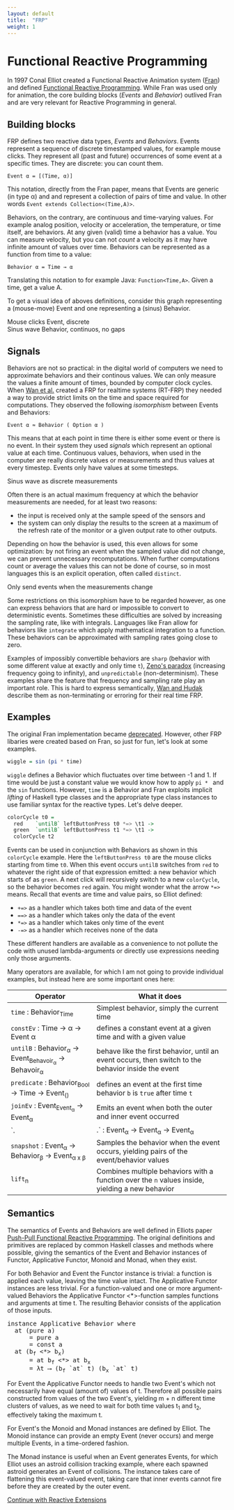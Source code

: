 ```yaml
---
layout: default
title:  "FRP"
weight: 1
---
```


# Functional Reactive Programming

In 1997 Conal Elliot created a Functional Reactive Animation system ([Fran]((http://www.eecs.northwestern.edu/~robby/courses/395-495-2009-winter/fran.pdf))) and defined [Functional Reactive Programming](https://stackoverflow.com/a/5878525/552203). While Fran was used only for animation, the core building blocks (_Events_ and _Behavior_) outlived Fran and are very relevant for Reactive Programming in general.

## Building blocks

FRP defines two reactive data types, _Events_ and _Behaviors_. Events represent a sequence of discrete timestamped values, for example mouse clicks. They represent all (past and future) occurrences of some event at a specific times. They are discrete: you can count them.

`Event α = [(Time, α)]`

This notation, directly from the Fran paper, means that Events are generic (in type α) and and represent a collection of pairs of time and value. In other words `Event extends Collection<(Time,A)>`.

Behaviors, on the contrary, are continuous and time-varying values. For example analog position, velocity or acceleration, the temperature, or time itself, are behaviors. At any given (valid) time a behavior has a value. You can measure velocity, but you can not _count_ a velocity as it may have infinite amount of values over time. Behaviors can be represented as a function from time to a value:

`Behavior α = Time → α`

Translating this notation to for example Java: `Function<Time,A>`. Given a time, get a value A.

To get a visual idea of aboves definitions, consider this graph representing a (mouse-move) Event and one representing a (sinus) Behavior.
<script src="workspace/frp-graphs/discrete.js"></script>
<div class="caption">Mouse clicks Event, discrete</div>

<script src="workspace/frp-graphs/continuous.js"></script>
<div class="caption">Sinus wave Behavior, continuos, no gaps</div>

## Signals

Behaviors are not so practical: in the digital world of computers we need to approximate behaviors and their continous values. We can only measure the values a finite amount of times, bounded by computer clock cycles. When [Wan et al.](http://citeseerx.ist.psu.edu/viewdoc/download?doi=10.1.1.63.4658&rep=rep1&type=pdf) created a FRP for realtime systems (RT-FRP) they needed a way to provide strict limits on the time and space required for computations. They observed the following _isomorphism_ between Events and Behaviors:

`Event α ≈ Behavior ( Option α )`

This means that at each point in time there is either some event or there is no event. In their system they used _signals_ which represent an optional value at each time. Continuous values, behaviors, when used in the computer are really discrete values or measurements and thus values at every timestep. Events only have values at some timesteps.

<script src="workspace/frp-graphs/continuous.discrete.js"></script>

<div class="caption">Sinus wave as discrete measurements</div>

Often there is an actual maximum frequency at which the behavior measurements are needed, for at least two reasons:

- the input is received only at the sample speed of the sensors and
- the system can only display the results to the screen at a maximum of the refresh rate of the monitor or a given output rate to other outputs.

Depending on how the behavior is used, this even allows for some optimization: by not firing an event when the sampled value did not change, we can prevent unnecessary recomputations. When further computations count or average the values this can not be done of course, so in most languages this is an explicit operation, often called `distinct`.

<script src="workspace/frp-graphs/discrete.optimize.js"></script>

<div class="caption">Only send events when the measurements change</div>

Some restrictions on this isomorphism have to be regarded however, as one can express behaviors that are hard or impossible to convert to deterministic events. Sometimes these difficulties are solved by increasing the sampling rate, like with integrals. Languages like Fran allow for behaviors like `integrate` which apply mathematical integration to a function. These behaviors can be approximated with sampling rates going close to zero.

Examples of impossibly convertible behaviors are `sharp` (behavior with some different value at exactly and only time `t`), [Zeno's paradox](https://en.wikipedia.org/wiki/Zeno%27s_paradoxes) (increasing frequency going to infinity), and `unpredictable` (non-determinism). These examples share the feature that frequency and sampling rate play an important role. This is hard to express semantically, [Wan and Hudak](https://pdfs.semanticscholar.org/b3b5/59104528d31f7db7fbe208377abdc4a00e15.pdf) describe them as non-terminating or erroring for their real time FRP.

## Examples

The original Fran implementation became [deprecated](http://conal.net/fran/). However, other FRP libaries were created based on Fran, so just for fun, let's look at some examples.

```haskell
wiggle = sin (pi * time)
```

`wiggle` defines a Behavior which fluctuates over time between -1 and 1. If time would be just a constant value we would know how to apply `pi * ` and the `sin` functions. However, `time` is a Behavior and Fran exploits implicit _lifting_ of Haskell type classes and the appropriate type class instances to use familiar syntax for the reactive types. Let's delve deeper.

```haskell
colorCycle t0 =
  red    `untilB` leftButtonPress t0 *=> \t1 ->
  green  `untilB` leftButtonPress t1 *=> \t1 ->
  colorCycle t2
```

Events can be used in conjunction with Behaviors as shown in this `colorCycle` example. Here the `leftButtonPress t0` are the mouse clicks starting from time `t0`. When this event occurs `untilB` switches from `red` to whatever the right side of that expression emitted: a new behavior which starts of as `green`. A next click will recursively switch to a new `colorCycle`, so the behavior becomes `red` again. You might wonder what the arrow `*=>` means. Recall that events are time and value pairs, so Elliot defined:

- `+=>` as a handler which takes both time and data of the event
- `==>` as a handler which takes only the data of the event
- `*=>` as a handler which takes only time of the event
- `-=>` as a handler which receives none of the data

These different handlers are available as a convenience to not pollute the code with unused lambda-arguments or directly use expressions needing only those arguments. 

Many operators are available, for which I am not going to provide individual examples, but instead here are some important ones here:

| Operator | What it does |
| -------- | ------------ |
| `time` : Behavior<sub>Time</sub> | Simplest behavior, simply the current time |
| `constEv` : Time -> α -> Event α | defines a constant event at a given time and with a given value |
| `untilB` : Behavior<sub>α</sub> -> Event<sub>Behavoir<sub>α</sub></sub> -> Behavoir<sub>α</sub> | behave like the first behavior, until an event occurs, then switch to the behavior inside the event |
| `predicate` : Behavior<sub>Bool</sub> -> Time -> Event<sub>()</sub> | defines an event at the first time behavior `b` is `true` after time `t` |
| `joinEv` : Event<sub>Event<sub>α</sub></sub> -> Event<sub>α</sub> | Emits an event when both the outer and inner event occurred |
| `.|.` : Event<sub>α</sub> -> Event<sub>α</sub> -> Event<sub>α</sub> | Takes whichever event occurs first |
| `snapshot` : Event<sub>α</sub> -> Behavior<sub>β</sub> -> Event<sub>α x β</sub> | Samples the behavior when the event occurs, yielding pairs of the event/behavior values |
| `lift`<sub>n</sub> | Combines multiple behaviors with a function over the `n` values inside, yielding a new behavior |

## Semantics

The semantics of Events and Behaviors are well defined in Elliots paper [Push-Pull Functional Reactive Programming](http://conal.net/papers/push-pull-frp/push-pull-frp.pdf). The original definitions and primitives are replaced by common Haskell classes and methods where possible, giving the semantics of the Event and Behavior instances of Functor, Applicative Functor, Monoid and Monad, when they exist.

For both Behavior and Event the Functor instance is trivial: a function is applied each value, leaving the time value intact. The Applicative Functor instances are less trivial. For a function-valued and one or more argument-valued Behaviors the Applicative Functor <*>-function samples functions and arguments at time t. The resulting Behavior consists of the application of those inputs.

<pre>instance Applicative Behavior where
  at (pure a)
      = pure a
      = const a
  at (b<sub>f</sub> &lt;*&gt; b<sub>x</sub>)
      = at b<sub>f</sub> &lt;*&gt; at b<sub>x</sub>
      = λt ⟶ (b<sub>f</sub> `at` t) (b<sub>x</sub> `at` t)
</pre>

For Event the Applicative Functor needs to handle two Event's which not necessarily have equal (amount of) values of t. Therefore all possible pairs constructed from values of the two Event's, yielding m + n different time clusters of values, as we need to wait for both time values t<sub>1</sub> and t<sub>2</sub>, effectively taking the maximum t.

For Event's the Monoid and Monad instances are defined by Elliot. The Monoid instance can provide an empty Event (never occurs) and merge multiple Events, in a time-ordered fashion. 

The Monad instance is useful when an Event generates Events, for which Elliot uses an astroid collision tracking example, where each spawned astroid generates an Event of collisions. The instance takes care of flattening this event-valued event, taking care that inner events cannot fire before they are created by the outer event.

[Continue with Reactive Extensions](rx.html)